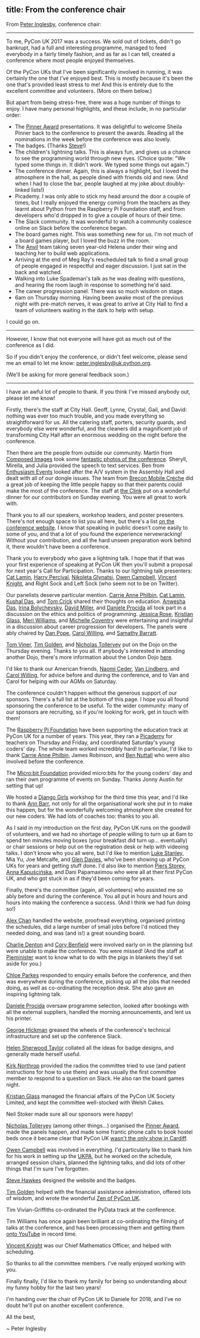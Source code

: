 title: From the conference chair
---
From [Peter Inglesby](https://twitter.com/inglesp), conference chair:

* * *

To me, PyCon UK 2017 was a success.  We sold out of tickets, didn't go bankrupt, had a full and interesting programme, managed to feed everybody in a fairly timely fashion, and as far as I can tell, created a conference where most people enjoyed themselves.

Of the PyCon UKs that I've been significantly involved in running, it was certainly the one that I've enjoyed best.  This is mostly because it's been the one that's provided least stress to me!  And this is entirely due to the excellent committee and volunteers.  (More on them below.)

But apart from being stress-free, there was a huge number of things to enjoy.  I have many personal highlights, and these include, in no particular order:

 * The [Pinner Award](http://2017.pyconuk.org/pinner-award/) presentations.  It was delightful to welcome Sheila Pinner back to the conference to present the awards.  Reading all the nominations in the week before the conference was also lovely.
 * The badges.  (Thanks [Steve](https://twitter.com/hawkz)!)
 * The children's lightning talks.  This is always fun, and gives us a chance to see the programming world through new eyes.  (Choice quote: "We typed some things in.  It didn't work.  We typed some things out again.")
 * The conference dinner.  Again, this is always a highlight, but I loved the atmosphere in the hall, as people dined with friends old and new.  (And when I had to close the bar, people laughed at my joke about doubly-linked lists!)
 * Picademy.  I was only able to stick my head around the door a couple of times, but I really enjoyed the energy coming from the teachers as they learnt about Python from the Raspberry Pi Foundation staff, and from developers who'd dropped in to give a couple of hours of their time.
 * The Slack community.  It was wonderful to watch a community coalesce online on Slack before the conference began.
 * The board games night.  This was something new for us.  I'm not much of a board games player, but I loved the buzz in the room.
 * The [Anvil](https://anvil.works/) team taking seven year-old Helena under their wing and teaching her to build web applications.
 * Arriving at the end of Meg Ray's rescheduled talk to find a small group of people engaged in respectful and eager discussion.  I just sat in the back and watched.
 * Walking into Luke Spademan's talk as he was dealing with questions, and hearing the room laugh in response to something he'd said.
 * The career progression panel.  There was so much wisdom on stage.
 * 6am on Thursday morning.  Having been awake most of the previous night with pre-match nerves, it was great to arrive at City Hall to find a team of volunteers waiting in the dark to help with setup.

I could go on.

* * *

However, I know that not everyone will have got as much out of the conference as I did.

So if you didn't enjoy the conference, or didn't feel welcome, please send me an email to let me know: peter.inglesby@uk.python.org.

(We'll be asking for more general feedback soon.)

* * *

I have an awful lot of people to thank.  If you think I've missed anybody out, please let me know!

Firstly, there's the staff at City Hall.  Geoff, Lynne, Crystal, Gail, and David: nothing was ever too much trouble, and you made everything so straightforward for us.  All the catering staff, porters, security guards, and everybody else were wonderful, and the cleaners did a magnificent job of transforming City Hall after an enormous wedding on the night before the conference.

Then there are the people from outside our community.  Martin from [Composed Images](http://composedimages.co.uk/) took some [fantastic photos of the conference](https://www.flickr.com/photos/152472562@N06/).  Sheryll, Mirella, and Julia provided the speech to text services.  Ben from [Enthusiasm Events](http://enthusiasmevents.co.uk/) looked after the A/V system in the Assembly Hall and dealt with all of our dongle issues.  The team from [Brecon Mobile Crèche](http://www.mobilecrechewales.co.uk/) did a great job of keeping the little people happy so that their parents could make the most of the conference.  The staff at [the Clink](http://theclinkcharity.org/the-clink-restaurants/cardiff-wales/) put on a wonderful dinner for our contributors on Sunday evening.  You were all great to work with.

Thank you to all our speakers, workshop leaders, and poster presenters.  There's not enough space to list you all here, but there's a list [on the conference website](http://2017.pyconuk.org/speakers/).  I know that speaking in public doesn't come easily to some of you, and that a lot of you found the experience nervewracking!  Without your contribution, and all the hard unseen preparation work behind it, there wouldn't have been a conference.

Thank you to everybody who gave a lightning talk.  I hope that if that was your first experience of speaking at PyCon UK then you'll submit a proposal for next year's Call for Participation.  Thanks to our lightning talk presenters: [Cat Lamin](https://twitter.com/CatLamin), [Harry Percival](https://twitter.com/hjwp), [Nikoleta Glynatsi](https://twitter.com/NikoletaGlyn), [Owen Campbell](https://twitter.com/opcampbell), [Vincent Knight](https://twitter.com/drvinceknight), and Right Sock and Left Sock (who seem not to be on Twitter).

Our panelists deserve particular mention.  [Carrie Anne Philbin](https://twitter.com/MissPhilbin), [Cat Lamin](https://twitter.com/CatLamin), [Kushal Das](https://twitter.com/kushaldas), and [Tom Crick](https://twitter.com/ProfTomCrick) shared their thoughts on education.  [Anwesha Das](https://twitter.com/anweshasrkr), [Irina Bolychevsky](https://twitter.com/shevski), [David Miller](https://twitter.com/thatdavidmiller), and [Daniele Procida](https://twitter.com/evildmp) all took part in a discussion on the ethics and politics of programming.  [Jessica Rose](https://twitter.com/jesslynnrose), [Kristian Glass](https://twitter.com/doismellburning), [Meri Williams](https://twitter.com/Geek_Manager), and [Michelle Coventry](https://twitter.com/michcov) were entertaining and insightful in a discussion about career progression for developers.  The panels were ably chaired by [Dan Pope](https://twitter.com/lordmauve), [Carol Willing](https://twitter.com/WillingCarol), and [Samathy Barratt](https://twitter.com/Samathy_Barratt).

[Tom Viner](https://twitter.com/tomviner), [Tim Golden](https://twitter.com/tjguk), and [Nicholas Tollervey](https://twitter.com/ntoll) put on the Dojo on the Thursday evening.  Thanks to you all.  If anybody's interested in attending another Dojo, there's more information about the London Dojo [here](http://ldnpydojo.org.uk/).

I'd like to thank our American friends, [Naomi Ceder](https://twitter.com/NaomiCeder), [Van Lindberg](https://twitter.com/VanL), and [Carol Willing](https://twitter.com/WillingCarol), for advice before and during the conference, and to Van and Carol for helping with our AGMs on Saturday.

The conference couldn't happen without the generous support of our sponsors.  There's a full list at the bottom of this page.  I hope you all found sponsoring the conference to be useful.  To the wider community: many of our sponsors are recruiting, so if you're looking for work, get in touch with them!

The [Raspberry Pi Foundation](https://www.raspberrypi.org/) have been supporting the education track at PyCon UK for a number of years.  This year, they ran a [Picademy](https://www.raspberrypi.org/training/picademy/) for teachers on Thursday and Friday, and coordinated Saturday's young coders' day.  The whole team worked incredibly hard!  In particular, I'd like to thank [Carrie Anne Philbin](https://twitter.com/MissPhilbin), James Robinson, and [Ben Nuttall](https://twitter.com/ben_nuttall) who were also involved before the conference.

The [Micro:bit Foundation](https://microbit.org/) provided micro:bits for the young coders' day and ran their own programme of events on Sunday.  Thanks Jonny Austin for setting that up!

We hosted a [Django Girls](https://djangogirls.org/) workshop for the third time this year, and I'd like to thank [Ann Barr](https://twitter.com/AnnTumbleTots), not only for all the organisational work she put in to make this happen, but for the wonderfully welcoming atmosphere she created for our new coders.  We had lots of coaches too: thanks to you all.

As I said in my introduction on the first day, PyCon UK runs on the goodwill of volunteers, and we had no shortage of people willing to turn up at 6am to spend ten minutes moving boxes (your breakfast did turn up... eventually) or chair sessions or help out on the registration desk or help with videoing talks.  I don't know who you all were, but I'd like to mention [Luke Stanley](https://twitter.com/lukestanley), Mia Yu, Joe Metcalfe, and [Glen Davies](https://twitter.com/GlenDaviesDev), who've been showing up at PyCon UKs for years and getting stuff done.  I'd also like to mention [Piers Storey](https://twitter.com/campervancoder), [Anna Kapuścińska](https://twitter.com/lambdanis), and Dani Papamaximou who were all at their first PyCon UK, and who got stuck in as if they'd been coming for years.

Finally, there's the committee (again, all volunteers) who assisted me so ably before and during the conference.  You all put in hours and hours and hours into making the conference a success.  (And I think we had fun doing so!)

[Alex Chan](https://twitter.com/alexwlchan) handled the website, proofread everything, organised printing the schedules, did a large number of small jobs before I'd noticed they needed doing, and was (and is!) a great sounding board.

[Charlie Denton](https://twitter.com/meshy) and [Cory Benfield](https://twitter.com/lukasaoz) were involved early on in the planning but were unable to make the conference.  You were missed!  (And the staff at [Pieminister](http://www.pieminister.co.uk/restaurants/cardiff/) want to know what to do with the pigs in blankets they'd set aside for you.)

[Chloe Parkes](https://twitter.com/MissMaximas) responded to enquiry emails before the conference, and then was everywhere during the conference, picking up all the jobs that needed doing, as well as co-ordinating the reception desk.  She also gave an inspiring lightning talk.

[Daniele Procida](https://twitter.com/evildmp) oversaw programme selection, looked after bookings with all the external suppliers, handled the morning announcements, and lent us his printer.

[George Hickman](https://twitter.com/ghickhman) greased the wheels of the conference's technical infrastructure and set up the conference Slack.

[Helen Sherwood Taylor](https://twitter.com/helenst) collated all the ideas for badge designs, and generally made herself useful.

[Kirk Northrop](https://twitter.com/krn) provided the radios the committee tried to use (and patient instructions for how to use them) and was usually the first committee member to respond to a question on Slack.  He also ran the board games night.

[Kristian Glass](https://twitter.com/doismellburning) managed the financial affairs of the PyCon UK Society Limited, and kept the committee well-stocked with Welsh Cakes.

Neil Stoker made sure all our sponsors were happy!

[Nicholas Tollervey](https://twitter.com/ntoll) (among other things...) organised the [Pinner Award](http://2017.pyconuk.org/pinner-award/), made the panels happen, and made some frantic phone calls to book hostel beds once it became clear that PyCon UK [wasn't the only show in Cardiff](http://www.bbc.co.uk/sport/boxing/41792482).

[Owen Campbell](https://twitter.com/opcampbell) was involved in everything.  I'd particularly like to thank him for his work in setting up the [UKPA](http://2017.pyconuk.org/ukpa/), but he worked on the schedule, arranged session chairs, planned the lightning talks, and did lots of other things that I'm sure I've forgotten.

[Steve Hawkes](https://twitter.com/hawkz) designed the website and the badges.

[Tim Golden](https://twitter.com/tjguk) helped with the financial assistance administration, offered lots of wisdom, and wrote the wonderful [Zen of PyCon UK](http://2017.pyconuk.org/zen-of-pycon-uk/).

Tim Vivian-Griffiths co-ordinated the PyData track at the conference.

Tim Williams has once again been brilliant at co-ordinating the filming of talks at the conference, and has been processing them and getting them [onto YouTube](https://www.youtube.com/channel/UChA9XP_feY1-1oSy2L7acog) in record time.

[Vincent Knight](https://twitter.com/drvinceknight) was our Chief Mathematics Officer, and helped with scheduling.

So thanks to all the committee members.  I've really enjoyed working with you.

Finally finally, I'd like to thank my family for being so understanding about my funny hobby for the last two years!

I'm handing over the chair of PyCon UK to Daniele for 2018, and I've no doubt he'll put on another excellent conference.

All the best,

~ Peter Inglesby
